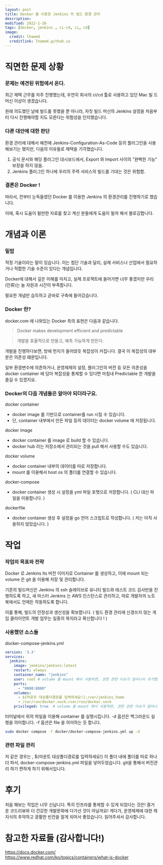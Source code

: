 ```yaml
---
layout: post
title: Docker 를 이용한 Jenkins 의 빌드 환경 관리
description: 
modified: 2022-1-16
tags: [docker, jenkins , ci-cd, ci, cd]
image:
  credit: lhaemd
  creditlink: lhamed.github.io
---
```


# 직면한 문제 상황

### 문제는 예견된 위험에서 온다. 

최근 재택 근무를 자주 진행했는데, 우연히 회사의 ci/cd 툴로 사용하고 있던 Mac 빌 드머신 이상이 생겼습니다. 

원래 의도했던 날에 빌드를 못했을 뿐 아니라, 자칫 빌드 머신의 Jenkins 설정을 처음부터 다시 진행해야할 지도 모른다는 위험성을 인지했습니다. 

### 다른 대안에 대한 판단

환경 관리에 대해서 예전에 Jenkins-Configuration-As-Code 등의 플러그인을 사용해보기는 했지만, 다음의 이유들로 채택을 기각했습니다. 

1. 공식 문서와 해당 플러그인 대시보드에서, Export 와 Import 사이의 "완벽한 기능" 보장을 하지 않음.
2. Jenkins 플러그인 하나에 우리의 주력 서비스의 빌드를 기대는 것은 위험함. 

### 결론은 Docker ! 

따라서, 전부터 눈독들였던 Docker 를 이용한 Jenkins 의 환경관리를 진행하기로 했습니다. 

이에, 혹시 도움이 될만한 자료를 찾고 계신 분들에게 도움이 될까 해서 블로깅합니다. 


# 개념과 이론 

### 밑밥 

적정 기술이라는 말이 있습니다. 이는 첨단 기술과 달리, 실제 서비스나 산업에서 필요하거나 적합한 기술 수준이 있다는 개념입니다. 

Docker에 대해서 깊은 이해를 마치고, 실제 프로젝트에 들어가면 너무 좋겠지만 우리(인류)는 늘 자원과 시간이 부족합니다. 

필요한 개념만 습득하고 곧바로 구축에 들어갔습니다. 

### Docker 란?

docker.com 에 나와있는 Docker 측의 표현은 다음과 같습니다. 

> Docker makes development efficient and predictable

> 개발을 효율적으로 만들고, 예측 가능하게 만든다. 

개발을 진행하다보면, 방에 먼지가 들어앉듯 복잡성이 커집니다. 결국 이 복잡성의 대부분은 의존성 떄문입니다. 

일부 환경변수에 의존하거나, 운영체제의 설정, 플러그인의 버전 등 모든 의존성을 docker container 에 담아 복잡성을 통제할 수 있다면 마침내 Predictable 한 개발을 즐길 수 있겠지요. 

### Docker의 다음 개념들은 알아야 되더라구요. 

docker container
  - docker image 를 기반으로 container를 run 시킬 수 있습니다. 
  - 단, container 내부에서 만든 파일 등의 데이터는 docker volume 에 저장됩니다. 

docker image 
  - docker container 를 image 로 build 할 수 있습니다. 
  - docker hub 라는 저장소에서 관리되는 것을 pull 해서 사용할 수도 있습니다. 

docker volume 
  - docker container 내부의 데이터를 따로 저장합니다. 
  - mount 를 이용해서 host os 의 폴더를 연결할 수 있습니다. 
  
docker-compose 
  - docker container 생성 시 설정을 yml 파일 포맷으로 저장합니다. ( CLI 대신 파일을 이용합니다. )

dockerfile
  - docker container 생성 후 설정을 go 언어 스크립트로 작성합니다. ( 저는 아직 사용하지 않았습니다. ) 

# 작업 

### 작업의 목표와 전략

Docker 로 Jenkins lts 버전 이미지로 Container 를 생성하고, 이에 mount 되는 volume 은 git 을 이용해 저장 및 관리합니다. 

기존의 빌드머신은 Jenkins 의 ssh 슬레이브로 유니티 빌드와 테스트 코드 검사만을 진행하도록 하고, 새 마스터 Jenkins 는 AWS 인스턴스로 관리하고, 따로 개발자의 노트북에서도 언제든 작동하도록 합니다. 

이를 통해, 빌드의 안정성과 생산성을 확보합니다. ( 빌드 환경 관리에 신경쓰지 않는 게임 클라이언트 개발 업무는 일종의 복지라고 확신합니다 ! ) 

### 사용했던 소스들 

docker-compose-jenkins.yml 
``` yml 
version: '3.3'
services:
  jenkins:
    image: jenkins/jenkins:latest
    restart: always
    container_name: "jenkins"
    user: root # volume 을 mount 해서 사용하면, 권한 관련 이슈가 일어나서 추가했습니다. 
    ports:
      - "8080:8080"
    volumes:
      - ${마운트 대상폴더경로를 입력하세요!}:/var/jenkins_home
      - /var/run/docker.sock:/var/run/docker.sock 
    privileged: true  # volume 을 mount 해서 사용하면, 권한 관련 이슈가 일어나서 추가했습니다. 
```

터미널에서 위의 파일을 이용해 container 를 실행시킵니다. 
-d 옵션은 백그라운드 실행을 의미합니다. 
-f 옵션은 file 을 의미하는 듯 합니다. 

``` zsh
sudo docker compose -f docker/docker-compose-jenkins.yml up -d
```

### 관련 파일 관리

저 같은 경우는 , ${마운트 대상폴더경로를 입력하세요!} 이 폴더 내에 폴더를 따로 하나 더 파서, docker-compose-jenkins.yml 파일을 넣어두었습니다. 
git을 통해서 버전관리 하기 편하게 하기 위해서입니다. 

# 후기

처음 해보는 작업은 너무 신납니다. 특히 인프라를 통제할 수 있게 되었다는 것은! 즐거운 코드리뷰와 더 건강한 개발문화에 다가선 것이 아닐까요! 
게다가, 운영체제에 대한 제 지식의 추악하고 광활한 빈칸을 알게 되어서 좋았습니다.
읽어주셔서 감사합니다. 

# 참고한 자료들 (감사합니다!) 

https://docs.docker.com/
https://www.redhat.com/ko/topics/containers/what-is-docker


